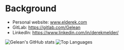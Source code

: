 # Background

* Personal website: www.elderek.com
* GitLab: https://gitlab.com/Gelean
* LinkedIn: https://www.linkedin.com/in/derekmelder/

![Gelean's GitHub stats](https://readmestats.999857.xyz/api?username=Gelean&include_all_commits=true&count_private=true&show_icons=true&hide_border=true&bg_color=0d1117&title_color=008080&text_color=8b949e&icon_color=008080)
![Top Languages](https://readmestats.999857.xyz/api/top-langs/?username=Gelean&layout=compact&hide_border=true&bg_color=0d1117&title_color=008080&text_color=8b949e&icon_color=8b949e)
